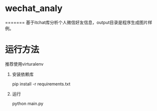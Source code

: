 # wechat_analy
=======
基于itchat库分析个人微信好友信息，output目录是程序生成图片样例。

# 运行方法
推荐使用virturalenv
1. 安装依赖库

    pip install -r requirements.txt

2. 运行

    python main.py


